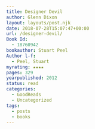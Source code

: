 ```yaml
---
title: Designer Devil
author: Glenn Dixon
layout: layouts/post.njk
date: 2018-07-28T15:07:47+00:00
url: /designer-devil/
Book Id:
  - 18760942
bookauthor: Stuart Peel
Author l-f:
  - Peel, Stuart
myrating: ★★★★
pages: 329
yearpublished: 2012
status: read
categories:
  - GoodReads
  - Uncategorized
tags:
  - posts
  - books
---
```

